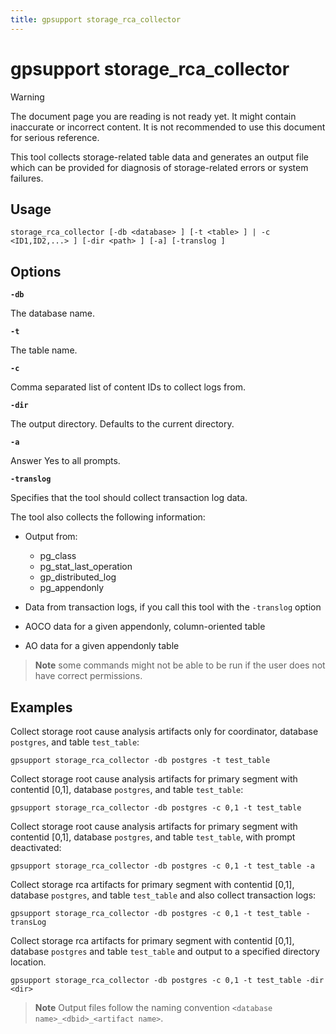 ```yaml
---
title: gpsupport storage_rca_collector
---
```


# gpsupport storage_rca_collector

> [!WARNING]
> The document page you are reading is not ready yet. It might contain inaccurate or incorrect content. It is not recommended to use this document for serious reference.

This tool collects storage-related table data and generates an output file which can be provided for diagnosis of storage-related errors or system failures.

## Usage

```
storage_rca_collector [-db <database> ] [-t <table> ] | -c <ID1,ID2,...> ] [-dir <path> ] [-a] [-translog ]
```

## Options

**`-db`**

The database name.

**`-t`**

The table name.

**`-c`**

Comma separated list of content IDs to collect logs from.

**`-dir`**

The output directory. Defaults to the current directory.

**`-a`**

Answer Yes to all prompts.

**`-translog`**

Specifies that the tool should collect transaction log data. 

The tool also collects the following information:

- Output from:

    - pg_class
    - pg_stat_last_operation
    - gp_distributed_log
    - pg_appendonly

- Data from transaction logs, if you call this tool with the `-translog` option

- AOCO data for a given appendonly, column-oriented table

- AO data for a given appendonly table

> **Note** some commands might not be able to be run if the user does not have correct permissions.

## Examples

Collect storage root cause analysis artifacts only for coordinator, database `postgres`, and table `test_table`:

```shell
gpsupport storage_rca_collector -db postgres -t test_table
```

Collect storage root cause analysis artifacts for primary segment with contentid [0,1], database `postgres`, and table `test_table`:

```shell
gpsupport storage_rca_collector -db postgres -c 0,1 -t test_table
```

Collect storage root cause analysis artifacts for primary segment with contentid [0,1], database `postgres`, and table `test_table`, with prompt deactivated:

```shell
gpsupport storage_rca_collector -db postgres -c 0,1 -t test_table -a
```

Collect storage rca artifacts for primary segment with contentid [0,1], database `postgres`, and table `test_table` and also collect transaction logs:

```shell
gpsupport storage_rca_collector -db postgres -c 0,1 -t test_table -transLog
```

Collect storage rca artifacts for primary segment with contentid [0,1], database `postgres` and table `test_table` and output to a specified directory location.

```shell
gpsupport storage_rca_collector -db postgres -c 0,1 -t test_table -dir <dir>
```

> **Note** Output files follow the naming convention `<database name>_<dbid>_<artifact name>`.
